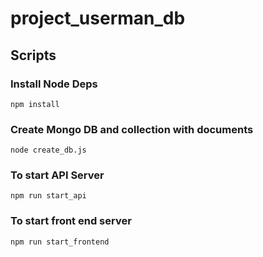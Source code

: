 # project_userman_db

## Scripts

### Install Node Deps

`npm install`

### Create Mongo DB and collection with documents

`node create_db.js`

### To start API Server

`npm run start_api`

### To start front end server

`npm run start_frontend`

